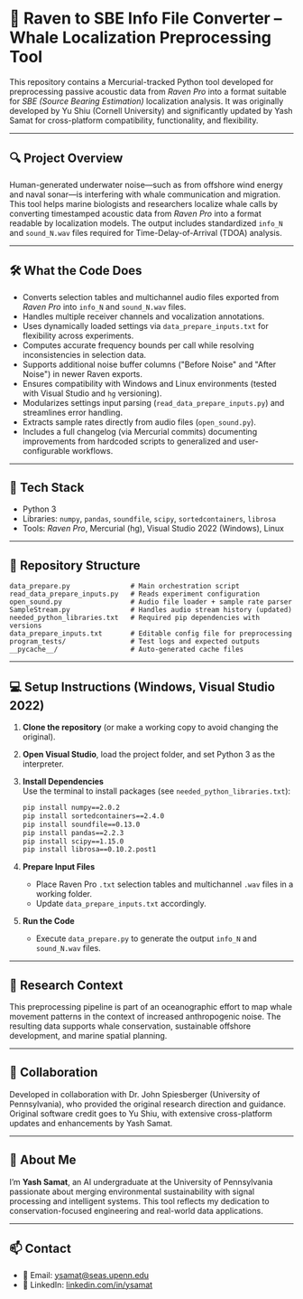# 🐋 Raven to SBE Info File Converter – Whale Localization Preprocessing Tool

This repository contains a Mercurial-tracked Python tool developed for preprocessing passive acoustic data from *Raven Pro* into a format suitable for *SBE (Source Bearing Estimation)* localization analysis. It was originally developed by Yu Shiu (Cornell University) and significantly updated by Yash Samat for cross-platform compatibility, functionality, and flexibility.

---

## 🔍 Project Overview

Human-generated underwater noise—such as from offshore wind energy and naval sonar—is interfering with whale communication and migration. This tool helps marine biologists and researchers localize whale calls by converting timestamped acoustic data from *Raven Pro* into a format readable by localization models. The output includes standardized `info_N` and `sound_N.wav` files required for Time-Delay-of-Arrival (TDOA) analysis.

---

## 🛠️ What the Code Does

- Converts selection tables and multichannel audio files exported from *Raven Pro* into `info_N` and `sound_N.wav` files.
- Handles multiple receiver channels and vocalization annotations.
- Uses dynamically loaded settings via `data_prepare_inputs.txt` for flexibility across experiments.
- Computes accurate frequency bounds per call while resolving inconsistencies in selection data.
- Supports additional noise buffer columns ("Before Noise" and "After Noise") in newer Raven exports.
- Ensures compatibility with Windows and Linux environments (tested with Visual Studio and `hg` versioning).
- Modularizes settings input parsing (`read_data_prepare_inputs.py`) and streamlines error handling.
- Extracts sample rates directly from audio files (`open_sound.py`).
- Includes a full changelog (via Mercurial commits) documenting improvements from hardcoded scripts to generalized and user-configurable workflows.

---

## 🧪 Tech Stack

- Python 3
- Libraries: `numpy`, `pandas`, `soundfile`, `scipy`, `sortedcontainers`, `librosa`
- Tools: *Raven Pro*, Mercurial (hg), Visual Studio 2022 (Windows), Linux

---

## 📁 Repository Structure

```
data_prepare.py               # Main orchestration script  
read_data_prepare_inputs.py   # Reads experiment configuration  
open_sound.py                 # Audio file loader + sample rate parser  
SampleStream.py               # Handles audio stream history (updated)  
needed_python_libraries.txt   # Required pip dependencies with versions  
data_prepare_inputs.txt       # Editable config file for preprocessing  
program_tests/                # Test logs and expected outputs  
__pycache__/                  # Auto-generated cache files  
```

---

## 💻 Setup Instructions (Windows, Visual Studio 2022)

1. **Clone the repository** (or make a working copy to avoid changing the original).
2. **Open Visual Studio**, load the project folder, and set Python 3 as the interpreter.
3. **Install Dependencies**  
   Use the terminal to install packages (see `needed_python_libraries.txt`):

   ```bash
   pip install numpy==2.0.2
   pip install sortedcontainers==2.4.0
   pip install soundfile==0.13.0
   pip install pandas==2.2.3
   pip install scipy==1.15.0
   pip install librosa==0.10.2.post1
   ```

4. **Prepare Input Files**
   - Place Raven Pro `.txt` selection tables and multichannel `.wav` files in a working folder.
   - Update `data_prepare_inputs.txt` accordingly.
5. **Run the Code**
   - Execute `data_prepare.py` to generate the output `info_N` and `sound_N.wav` files.

---

## 🌊 Research Context

This preprocessing pipeline is part of an oceanographic effort to map whale movement patterns in the context of increased anthropogenic noise. The resulting data supports whale conservation, sustainable offshore development, and marine spatial planning.

---

## 🤝 Collaboration

Developed in collaboration with Dr. John Spiesberger (University of Pennsylvania), who provided the original research direction and guidance. Original software credit goes to Yu Shiu, with extensive cross-platform updates and enhancements by Yash Samat.

---

## 👋 About Me

I’m **Yash Samat**, an AI undergraduate at the University of Pennsylvania passionate about merging environmental sustainability with signal processing and intelligent systems. This tool reflects my dedication to conservation-focused engineering and real-world data applications.

---

## 📫 Contact

- 📧 Email: [ysamat@seas.upenn.edu](mailto:ysamat@seas.upenn.edu)  
- 🔗 LinkedIn: [linkedin.com/in/ysamat](https://linkedin.com/in/ysamat)
